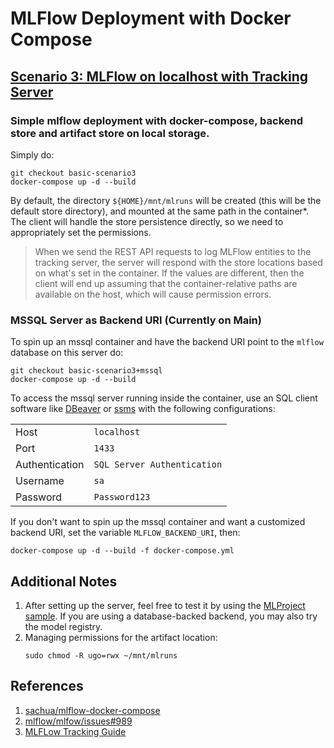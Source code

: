 # MLFlow Deployment with Docker Compose

## [Scenario 3: MLFlow on localhost with Tracking Server](https://www.mlflow.org/docs/latest/tracking.html#scenario-3-mlflow-on-localhost-with-tracking-server)

### Simple mlflow deployment with docker-compose, backend store and artifact store on local storage.

Simply do:

```
git checkout basic-scenario3
docker-compose up -d --build
```

By default, the directory `${HOME}/mnt/mlruns` will be created (this will be the default store directory),
and mounted at the same path in the container*. The client will handle the store persistence directly, so we
need to appropriately set the permissions.

> When we send the REST API requests to log MLFlow entities to the tracking server,
> the server will respond with the store locations based on what's set in the container. If the values
> are different, then the client will end up assuming that the container-relative paths are available
> on the host, which will cause permission errors.

### MSSQL Server as Backend URI (Currently on Main)

To spin up an mssql container and have the backend URI point to the `mlflow` database on this server do:

```
git checkout basic-scenario3+mssql
docker-compose up -d --build
```

To access the mssql server running inside the container, use an SQL client software like [DBeaver](https://dbeaver.io/)
or [ssms](https://learn.microsoft.com/en-us/sql/ssms/download-sql-server-management-studio-ssms?view=sql-server-ver16)
with the following configurations:

|||
|-|-|
|Host|`localhost`|
|Port|`1433`|
|Authentication|`SQL Server Authentication`|
|Username|`sa`|
|Password|`Password123`|

If you don't want to spin up the mssql container and want a customized backend URI, set the variable `MLFLOW_BACKEND_URI`, then:

```
docker-compose up -d --build -f docker-compose.yml
```

## Additional Notes

1. After setting up the server, feel free to test it by using the [MLProject sample](mlproject-sample). If you are using
a database-backed backend, you may also try the model registry.
2. Managing permissions for the artifact location:
    ```
    sudo chmod -R ugo=rwx ~/mnt/mlruns
    ```

## References

1. [sachua/mlflow-docker-compose](https://github.com/sachua/mlflow-docker-compose)
2. [mlflow/mlfow/issues#989](https://github.com/mlflow/mlflow/issues/989#issuecomment-473491268)
3. [MLFLow Tracking Guide](https://www.mlflow.org/docs/latest/tracking.html#storage)
